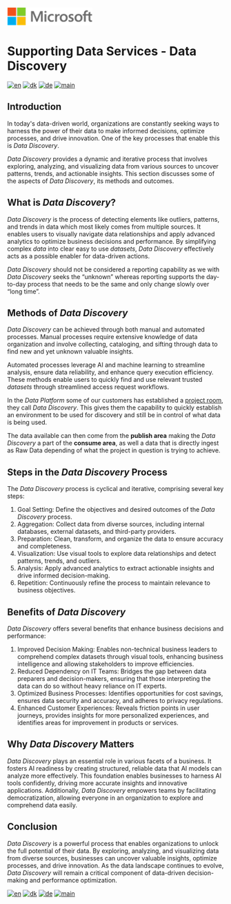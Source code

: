![microsoft](../../images/microsoft.png)

# Supporting Data Services - Data Discovery

[![en](https://img.shields.io/badge/lang-en-blue.svg)](DataDiscovery.md)
[![dk](https://img.shields.io/badge/lang-da-red.svg)](DataDiscovery-da.md)
[![de](https://img.shields.io/badge/lang-de-yellow.svg)](DataDiscovery-de.md)
[![main](https://img.shields.io/badge/main-document-green.svg)](../../README.md)

## Introduction

In today's data-driven world, organizations are constantly seeking ways to harness the power of their data to make informed decisions, optimize processes, and drive innovation. One of the key processes that enable this is *Data Discovery*.

*Data Discovery* provides a dynamic and iterative process that involves exploring, analyzing, and visualizing data from various sources to uncover patterns, trends, and actionable insights. This section discusses some of the aspects of *Data Discovery*, its methods and outcomes.

## What is *Data Discovery*?

*Data Discovery* is the process of detecting elements like outliers, patterns, and trends in data which most likely comes from multiple sources.
It enables users to visually navigate data relationships and apply advanced analytics to optimize business decisions and performance. By simplifying complex *data* into clear easy to use *datasets*, *Data Discovery* effectively acts as a possible enabler for data-driven actions.

*Data Discovery* should not be considered a reporting capability as we with *Data Discovery* seeks the “unknown” whereas reporting supports the day-to-day process that needs to be the same and only change slowly over “long time”.

## Methods of *Data Discovery*

*Data Discovery* can be achieved through both manual and automated processes. Manual processes require extensive knowledge of data organization and involve collecting, cataloging, and sifting through data to find new and yet unknown valuable insights.

Automated processes leverage AI and machine learning to streamline analysis, ensure data reliability, and enhance query execution efficiency.
These methods enable users to quickly find and use relevant trusted *datasets* through streamlined access request workflows.

In the *Data Platform* some of our customers has established a [project room](https://github.com/jcordtz/a_data_platform?tab=readme-ov-file#development-environment---project-room), they call *Data Discovery*.
This gives them the capability to quickly establish an environment to be used for discovery and still be in control of what data is being used.

The data available can then come from the **publish area** making the *Data Discovery* a part of the **consume area**, as well a data that is directly ingest as Raw Data depending of what the 
project in question is trying to achieve.

## Steps in the *Data Discovery* Process

The *Data Discovery* process is cyclical and iterative, comprising several key steps:

1) Goal Setting: Define the objectives and desired outcomes of the *Data Discovery* process.
2) Aggregation: Collect data from diverse sources, including internal databases, external datasets, and third-party providers.
3) Preparation: Clean, transform, and organize the data to ensure accuracy and completeness.
4) Visualization: Use visual tools to explore data relationships and detect patterns, trends, and outliers.
5) Analysis: Apply advanced analytics to extract actionable insights and drive informed decision-making.
6) Repetition: Continuously refine the process to maintain relevance to business objectives.

## Benefits of *Data Discovery*

*Data Discovery* offers several benefits that enhance business decisions and performance:

1) Improved Decision Making: Enables non-technical business leaders to comprehend complex datasets through visual tools, enhancing business intelligence and allowing stakeholders to improve efficiencies.
2) Reduced Dependency on IT Teams: Bridges the gap between data preparers and decision-makers, ensuring that those interpreting the data can do so without heavy reliance on IT experts.
3) Optimized Business Processes: Identifies opportunities for cost savings, ensures data security and accuracy, and adheres to privacy regulations.
4) Enhanced Customer Experiences: Reveals friction points in user journeys, provides insights for more personalized experiences, and identifies areas for improvement in products or services.

## Why *Data Discovery* Matters

*Data Discovery* plays an essential role in various facets of a business. It fosters AI readiness by creating structured, reliable data that AI models can analyze more effectively. This foundation enables businesses to harness AI tools confidently, driving more accurate insights and innovative applications. Additionally, *Data Discovery* empowers teams by facilitating democratization, allowing everyone in an organization to explore and comprehend data easily.


## Conclusion

*Data Discovery* is a powerful process that enables organizations to unlock the full potential of their data. By exploring, analyzing, and visualizing data from diverse sources, businesses can uncover valuable insights, optimize processes, and drive innovation. As the data landscape continues to evolve, *Data Discovery* will remain a critical component of data-driven decision-making and performance optimization.

[![en](https://img.shields.io/badge/lang-en-blue.svg)](DataDiscovery.md)
[![dk](https://img.shields.io/badge/lang-da-red.svg)](DataDiscovery-da.md)
[![de](https://img.shields.io/badge/lang-de-yellow.svg)](DataDiscovery-de.md)
[![main](https://img.shields.io/badge/main-document-green.svg)](../../README.md)
